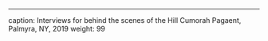 ---
caption: Interviews for behind the scenes of the Hill Cumorah Pagaent, Palmyra, NY, 2019
weight: 99